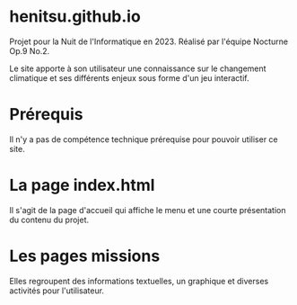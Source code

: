 # henitsu.github.io
Projet pour la Nuit de l'Informatique en 2023.
Réalisé par l'équipe Nocturne Op.9 No.2.

Le site apporte à son utilisateur une connaissance sur le changement climatique et ses différents enjeux sous forme d'un jeu interactif.

# Prérequis
Il n'y a pas de compétence technique prérequise pour pouvoir utiliser ce site.

# La page index.html
Il s'agit de la page d'accueil qui affiche le menu et une courte présentation du contenu du projet.

# Les pages missions
Elles regroupent des informations textuelles, un graphique et diverses activités pour l'utilisateur.
